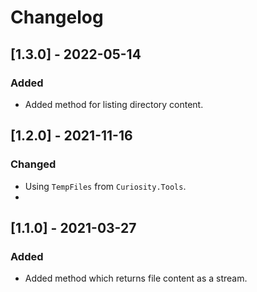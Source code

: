# Changelog

## [1.3.0] - 2022-05-14

### Added

- Added method for listing directory content.

## [1.2.0] - 2021-11-16

### Changed

- Using `TempFiles` from `Curiosity.Tools`.
- 
## [1.1.0] - 2021-03-27

### Added

- Added method which returns file content as a stream.
